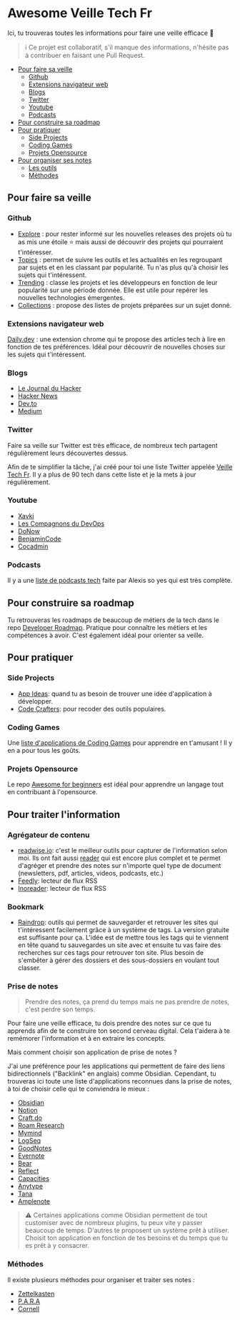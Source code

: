 # Awesome Veille Tech Fr

Ici, tu trouveras toutes les informations pour faire une veille efficace 💪

> ℹ️ Ce projet est collaboratif, s'il manque des informations, n'hésite pas à contribuer en faisant une Pull Request.

* [Pour faire sa veille](#pour-faire-sa-veille)
	* [Github](#github)
	* [Extensions navigateur web](#extensions-navigateur-web)
	* [Blogs](#blogs)
	* [Twitter](#twitter)
	* [Youtube](#youtube)
	* [Podcasts](#podcasts)
* [Pour construire sa roadmap](#pour-construire-sa-roadmap)
* [Pour pratiquer](#pour-pratiquer)
	* [Side Projects](#side-projects)
	* [Coding Games](#coding-games)
	* [Projets Opensource](#projets-opensource)
* [Pour organiser ses notes](#pour-organiser-ses-notes)
	* [Les outils](#les-outils)
	* [Méthodes](#méthodes)

## Pour faire sa veille

### Github
- [Explore](https://github.com/explore) : pour rester informé sur les nouvelles releases des projets où tu as mis une étoile ⭐️ mais aussi de découvrir des projets qui pourraient t'intéresser.
- [Topics](https://github.com/topics) : permet de suivre les outils et les actualités en les regroupant par sujets et en les classant par popularité. Tu n'as plus qu'à choisir les sujets qui t'intéressent.
- [Trending](https://github.com/trending) : classe les projets et les développeurs en fonction de leur popularité sur une période donnée. Elle est utile pour repérer les nouvelles technologies émergentes.
- [Collections](https://github.com/collections) : propose des listes de projets préparées sur un sujet donné.

### Extensions navigateur web
[Daily.dev](https://daily.dev/) : une extension chrome qui te propose des articles tech à lire en fonction de tes préférences. Idéal pour découvrir de nouvelles choses sur les sujets qui t'intéressent.

### Blogs

- [Le Journal du Hacker](https://www.journalduhacker.net/)
- [Hacker News](https://news.ycombinator.com/)
- [Dev.to](https://dev.to/)
- [Medium](https://medium.com/)

### Twitter

Faire sa veille sur Twitter est très efficace, de nombreux tech partagent régulièrement leurs découvertes dessus.

Afin de te simplifier la tâche, j'ai créé pour toi une liste Twitter appelée [Veille Tech Fr](https://twitter.com/i/lists/1638590755533987861). Il y a plus de 90 tech dans cette liste  et je la mets à jour régulièrement.


### Youtube

- [Xavki](https://www.youtube.com/c/xavki-linux)
- [Les Compagnons du DevOps](https://www.youtube.com/channel/UCauIDghddUNu6Fto1nR9Bmg)
- [DoNow](https://www.youtube.com/@BenjaminCode)
- [BenjaminCode](https://www.youtube.com/@BenjaminCode)
- [Cocadmin](https://www.youtube.com/@cocadmin)

### Podcasts

Il y a une [liste de podcasts tech](https://alexsoyes.com/podcasts-developpeurs/) faite par Alexis so yes qui est très complète.

## Pour construire sa roadmap

Tu retrouveras les roadmaps de beaucoup de métiers de la tech dans le repo [Developer Roadmap](https://github.com/kamranahmedse/developer-roadmap). Pratique pour connaître les métiers et les compétences à avoir. C'est également idéal pour orienter sa veille.

## Pour pratiquer

### Side Projects

- [App Ideas](https://github.com/florinpop17/app-ideas): quand tu as besoin de trouver une idée d'application à développer.
- [Code Crafters](https://github.com/codecrafters-io/build-your-own-x): pour recoder des outils populaires.

### Coding Games

Une [liste d'applications de Coding Games](https://github.com/michelpereira/awesome-games-of-coding) pour apprendre en t'amusant ! Il y en a pour tous les goûts.

### Projets Opensource

Le repo [Awesome for beginners](https://github.com/MunGell/awesome-for-beginners) est idéal pour apprendre un langage tout en contribuant à l'opensource.

## Pour traiter l'information

### Agrégateur de contenu

- [readwise.io](https://readwise.io/): c'est le meilleur outils pour capturer de l'information selon moi. Ils ont fait aussi [reader](https://readwise.io/read) qui est encore plus complet et te permet d'agréger et prendre des notes sur n'importe quel type de document (newsletters, pdf, articles, videos, podcasts, etc.)
- [Feedly](https://feedly.com/): lecteur de flux RSS
- [Inoreader](https://www.inoreader.com/fr/): lecteur de flux RSS

### Bookmark

- [Raindrop](https://raindrop.io/): outils qui permet de sauvegarder et retrouver les sites qui t'intéressent facilement grâce à un système de tags. La version gratuite est suffisante pour ça. L'idée est de mettre tous les tags qui te viennent en tête quand tu sauvegardes un site avec et ensuite tu vas faire des recherches sur ces tags pour retrouver ton site. Plus besoin de s'embêter à gérer des dossiers et des sous-dossiers en voulant tout classer.

### Prise de notes

> Prendre des notes, ça prend du temps mais ne pas prendre de notes, c'est perdre son temps.

Pour faire une veille efficace, tu dois prendre des notes sur ce que tu apprends afin de te construire ton second cerveau digital. Cela t'aidera à te remémorer l'information et à en extraire les concepts. 

Mais comment choisir son application de prise de notes ?

J'ai une préférence pour les applications qui permettent de faire des liens bidirectionnels ("Backlink" en anglais) comme Obsidian. Cependant, tu trouveras ici toute une liste d'applications reconnues dans la prise de notes, à toi de choisir celle qui te conviendra le mieux :

- [Obsidian](https://obsidian.md/)
- [Notion](https://www.notion.so/product?gspk=ZWxpdGVkaWdpdGFsMjMxNQ&gsxid=hAY8FPKBXfGG&pscd=affiliate.notion.so)
- [Craft.do](https://www.craft.do/)
- [Roam Research](https://roamresearch.com/)
- [Mymind](https://mymind.com/)
- [LogSeq](https://logseq.com/)
- [GoodNotes](https://www.goodnotes.com/)
- [Evernote](https://evernote.com/intl/fr)
- [Bear](https://bear.app/)
- [Reflect](https://reflect.app/)
- [Capacities](https://capacities.io/)
- [Anytype](https://anytype.io/)
- [Tana](https://tana.inc/)
- [Amplenote](https://www.amplenote.com/)

> ⚠️ Certaines applications comme Obsidian permettent de tout customiser avec de nombreux plugins, tu peux vite y passer beaucoup de temps. D'autres te proposent un système prêt à utiliser. Choisit ton application en fonction de tes besoins et du temps que tu es prêt à y consacrer.

### Méthodes

Il existe plusieurs méthodes pour organiser et traiter ses notes :

- [Zettelkasten](https://organisologie.com/prise-de-note-zettelkasten/)
- [P.A.R.A](https://fortelabs.com/blog/para/)
- [Cornell](https://organisologie.com/methode-cornell/)

 
 




